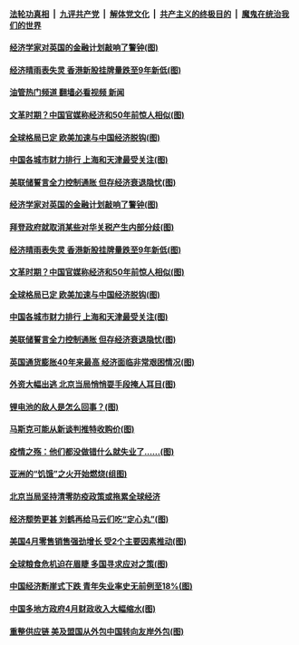 ####  [法轮功真相](../../../../basic/blob/master/README.md?t=05200531) &nbsp;|&nbsp; [九评共产党](../../../../9ping.md/blob/master/README.md?t=05200531) &nbsp;|&nbsp; [解体党文化](../../../../jtdwh.md/blob/master/README.md?t=05200531)  &nbsp;|&nbsp; [共产主义的终极目的](../../../../gczydzjmd.md/blob/master/README.md?t=05200531) &nbsp;|&nbsp; [魔鬼在统治我们的世界](../../../../mgztzwmdsj.md/blob/master/README.md?t=05200531) 

#### [经济学家对英国的金融计划敲响了警钟(图)](../pages/p5/1006893.md?t=05200531) 

#### [经济晴雨表失灵 香港新股挂牌量跌至9年新低(图)](../pages/p5/1006887.md?t=05200531) 

#### [油管热门频道 翻墙必看视频 新闻](http://45.76.130.85:81/youtube.html?05200531)

#### [文革时期？中国官媒称经济和50年前惊人相似(图)](../pages/p5/1006881.md?t=05200531) 

#### [全球格局已定 欧美加速与中国经济脱钩(图)](../pages/p5/1006873.md?t=05200531) 

#### [中国各城市财力排行 上海和天津最受关注(图)](../pages/p5/1006812.md?t=05200531) 

#### [美联储誓言全力控制通胀 但存经济衰退隐忧(图)](../pages/p5/1006805.md?t=05200531) 

#### [经济学家对英国的金融计划敲响了警钟(图)](../pages/p5/1006893.md?t=05200531) 

#### [拜登政府就取消某些对华关税产生内部分歧(图)](../pages/p5/1006891.md?t=05200531) 

#### [经济晴雨表失灵 香港新股挂牌量跌至9年新低(图)](../pages/p5/1006887.md?t=05200531) 

#### [文革时期？中国官媒称经济和50年前惊人相似(图)](../pages/p5/1006881.md?t=05200531) 

#### [全球格局已定 欧美加速与中国经济脱钩(图)](../pages/p5/1006873.md?t=05200531) 

#### [中国各城市财力排行 上海和天津最受关注(图)](../pages/p5/1006812.md?t=05200531) 

#### [美联储誓言全力控制通胀 但存经济衰退隐忧(图)](../pages/p5/1006805.md?t=05200531) 

#### [英国通货膨胀40年来最高 经济面临非常艰困情况(图)](../pages/p5/1006772.md?t=05200531) 

#### [外资大幅出逃 北京当局悄悄耍手段掩人耳目(图)](../pages/p5/1006784.md?t=05200531) 

#### [锂电池的敌人是怎么回事？(图)](../pages/p5/1006746.md?t=05200531) 

#### [马斯克可能从新谈判推特收购价(图)](../pages/p5/1006745.md?t=05200531) 

#### [疫情之殇：他们都没做错什么就失业了……(图)](../pages/p5/1006739.md?t=05200531) 

#### [亚洲的“饥饿”之火开始燃烧(组图)](../pages/p5/1006736.md?t=05200531) 

#### [北京当局坚持清零防疫政策或拖累全球经济](../pages/p5/1006716.md?t=05200531) 

#### [经济颓势更甚 刘鹤再给马云们吃“定心丸”(图)](../pages/p5/1006713.md?t=05200531) 

#### [美国4月零售销售强劲增长 受2个主要因素推动(图)](../pages/p5/1006706.md?t=05200531) 

#### [全球粮食危机迫在眉睫 多国寻求应对之策(图)](../pages/p5/1006703.md?t=05200531) 

#### [中国经济断崖式下跌 青年失业率史无前例至18%(图)](../pages/p5/1006691.md?t=05200531) 

#### [中国多地方政府4月财政收入大幅缩水(图)](../pages/p5/1006686.md?t=05200531) 

#### [重整供应链 美及盟国从外包中国转向友岸外包(图)](../pages/p5/1006684.md?t=05200531) 

<img src='http://gfw-breaker.win/goodnews/indexes/p5.md' width='0px' height='0px'/>
